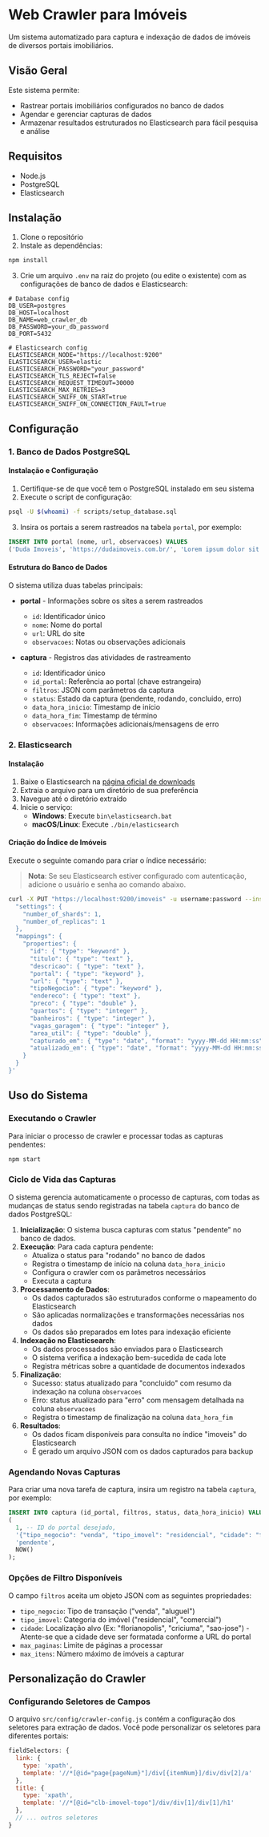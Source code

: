 # Web Crawler para Imóveis

Um sistema automatizado para captura e indexação de dados de imóveis de diversos portais imobiliários.

## Visão Geral

Este sistema permite:

- Rastrear portais imobiliários configurados no banco de dados
- Agendar e gerenciar capturas de dados
- Armazenar resultados estruturados no Elasticsearch para fácil pesquisa e análise

## Requisitos

- Node.js
- PostgreSQL
- Elasticsearch

## Instalação

1. Clone o repositório
2. Instale as dependências:

```bash
npm install
```

3. Crie um arquivo `.env` na raiz do projeto (ou edite o existente) com as configurações de banco de dados e Elasticsearch:

```
# Database config
DB_USER=postgres
DB_HOST=localhost
DB_NAME=web_crawler_db
DB_PASSWORD=your_db_password
DB_PORT=5432

# Elasticsearch config
ELASTICSEARCH_NODE="https://localhost:9200"
ELASTICSEARCH_USER=elastic
ELASTICSEARCH_PASSWORD="your_password"
ELASTICSEARCH_TLS_REJECT=false
ELASTICSEARCH_REQUEST_TIMEOUT=30000
ELASTICSEARCH_MAX_RETRIES=3
ELASTICSEARCH_SNIFF_ON_START=true
ELASTICSEARCH_SNIFF_ON_CONNECTION_FAULT=true
```

## Configuração

### 1. Banco de Dados PostgreSQL

#### Instalação e Configuração

1. Certifique-se de que você tem o PostgreSQL instalado em seu sistema
2. Execute o script de configuração:

```bash
psql -U $(whoami) -f scripts/setup_database.sql
```

3. Insira os portais a serem rastreados na tabela `portal`, por exemplo:

```sql
INSERT INTO portal (nome, url, observacoes) VALUES
('Duda Imoveis', 'https://dudaimoveis.com.br/', 'Lorem ipsum dolor sit amet. Et voluptatem iste aut perferendis nisi sed veritatis culpa ut recusandae magnam sed porro minus et asperiores libero.');
```

#### Estrutura do Banco de Dados

O sistema utiliza duas tabelas principais:

- **portal** - Informações sobre os sites a serem rastreados

  - `id`: Identificador único
  - `nome`: Nome do portal
  - `url`: URL do site
  - `observacoes`: Notas ou observações adicionais

- **captura** - Registros das atividades de rastreamento
  - `id`: Identificador único
  - `id_portal`: Referência ao portal (chave estrangeira)
  - `filtros`: JSON com parâmetros da captura
  - `status`: Estado da captura (pendente, rodando, concluido, erro)
  - `data_hora_inicio`: Timestamp de início
  - `data_hora_fim`: Timestamp de término
  - `observacoes`: Informações adicionais/mensagens de erro

### 2. Elasticsearch

#### Instalação

1. Baixe o Elasticsearch na [página oficial de downloads](https://www.elastic.co/downloads/elasticsearch)
2. Extraia o arquivo para um diretório de sua preferência
3. Navegue até o diretório extraído
4. Inicie o serviço:
   - **Windows**: Execute `bin\elasticsearch.bat`
   - **macOS/Linux**: Execute `./bin/elasticsearch`

#### Criação do Índice de Imóveis

Execute o seguinte comando para criar o índice necessário:

> **Nota**: Se seu Elasticsearch estiver configurado com autenticação, adicione o usuário e senha ao comando abaixo.

```bash
curl -X PUT "https://localhost:9200/imoveis" -u username:password --insecure -H "Content-Type: application/json" -d '{
  "settings": {
    "number_of_shards": 1,
    "number_of_replicas": 1
  },
  "mappings": {
    "properties": {
      "id": { "type": "keyword" },
      "titulo": { "type": "text" },
      "descricao": { "type": "text" },
      "portal": { "type": "keyword" },
      "url": { "type": "text" },
      "tipoNegocio": { "type": "keyword" },
      "endereco": { "type": "text" },
      "preco": { "type": "double" },
      "quartos": { "type": "integer" },
      "banheiros": { "type": "integer" },
      "vagas_garagem": { "type": "integer" },
      "area_util": { "type": "double" },
      "capturado_em": { "type": "date", "format": "yyyy-MM-dd HH:mm:ss" },
      "atualizado_em": { "type": "date", "format": "yyyy-MM-dd HH:mm:ss" }
    }
  }
}'
```

## Uso do Sistema

### Executando o Crawler

Para iniciar o processo de crawler e processar todas as capturas pendentes:

```bash
npm start
```

### Ciclo de Vida das Capturas

O sistema gerencia automaticamente o processo de capturas, com todas as mudanças de status sendo registradas na tabela `captura` do banco de dados PostgreSQL:

1. **Inicialização**: O sistema busca capturas com status "pendente" no banco de dados.
2. **Execução**: Para cada captura pendente:
   - Atualiza o status para "rodando" no banco de dados
   - Registra o timestamp de início na coluna `data_hora_inicio`
   - Configura o crawler com os parâmetros necessários
   - Executa a captura
3. **Processamento de Dados**:
   - Os dados capturados são estruturados conforme o mapeamento do Elasticsearch
   - São aplicadas normalizações e transformações necessárias nos dados
   - Os dados são preparados em lotes para indexação eficiente
4. **Indexação no Elasticsearch**:
   - Os dados processados são enviados para o Elasticsearch
   - O sistema verifica a indexação bem-sucedida de cada lote
   - Registra métricas sobre a quantidade de documentos indexados
5. **Finalização**:
   - Sucesso: status atualizado para "concluido" com resumo da indexação na coluna `observacoes`
   - Erro: status atualizado para "erro" com mensagem detalhada na coluna `observacoes`
   - Registra o timestamp de finalização na coluna `data_hora_fim`
6. **Resultados**:
   - Os dados ficam disponíveis para consulta no índice "imoveis" do Elasticsearch
   - É gerado um arquivo JSON com os dados capturados para backup

### Agendando Novas Capturas

Para criar uma nova tarefa de captura, insira um registro na tabela `captura`, por exemplo:

```sql
INSERT INTO captura (id_portal, filtros, status, data_hora_inicio) VALUES
(
  1, -- ID do portal desejado,
  '{"tipo_negocio": "venda", "tipo_imovel": "residencial", "cidade": "florianopolis", "max_itens": 5}',
  'pendente',
  NOW()
);
```

### Opções de Filtro Disponíveis

O campo `filtros` aceita um objeto JSON com as seguintes propriedades:

- `tipo_negocio`: Tipo de transação ("venda", "aluguel")
- `tipo_imovel`: Categoria do imóvel ("residencial", "comercial")
- `cidade`: Localização alvo (Ex: "florianopolis", "criciuma", "sao-jose") - Atente-se que a cidade deve ser formatada conforme a URL do portal
- `max_paginas`: Limite de páginas a processar
- `max_itens`: Número máximo de imóveis a capturar

## Personalização do Crawler

### Configurando Seletores de Campos

O arquivo `src/config/crawler-config.js` contém a configuração dos seletores para extração de dados. Você pode personalizar os seletores para diferentes portais:

```js
fieldSelectors: {
  link: {
    type: 'xpath',
    template: '//*[@id="page{pageNum}"]/div[{itemNum}]/div/div[2]/a'
  },
  title: {
    type: 'xpath',
    template: '//*[@id="clb-imovel-topo"]/div/div[1]/div[1]/h1'
  },
  // ... outros seletores
}
```

